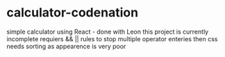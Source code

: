 # calculator-codenation
simple calculator using React - done with Leon
this project is currently incomplete
requiers && || rules to stop multiple operator enteries
then css needs sorting as appearence is very poor
